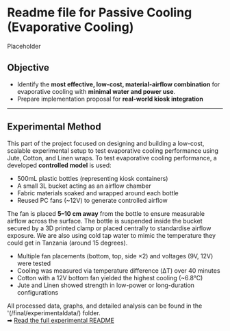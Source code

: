 # Readme file for Passive Cooling (Evaporative Cooling)
Placeholder
## **Objective**
- Identify the **most effective, low-cost, material-airflow combination** for evaporative cooling with **minimal water and power use**.
- Prepare implementation proposal for **real-world kiosk integration**

<!-- I have selected sustainable materials, designing the experimental setup, and building a testing framework to compare passive and fan-assisted evaporative cooling performance. I’ve also developed a detailed **risk assessment** to ensure safety throughout testing. -->

<!-- While T1 is exploring a **heat pump-based system**, our work focuses on an **assisted passive cooling solution** that avoids high power demands. This approach could operate independently or in parallel with active systems, offering a more affordable and energy-efficient alternative. -->

---

## Experimental Method

This part of the project focused on designing and building a low-cost, scalable experimental setup to test evaporative cooling performance using Jute, Cotton, and Linen wraps.
To test evaporative cooling performance, a developed **controlled model** is used:

- 500mL plastic bottles (representing kiosk containers)
- A small 3L bucket acting as an airflow chamber
- Fabric materials soaked and wrapped around each bottle
- Reused PC fans (~12V) to generate controlled airflow

The fan is placed **5–10 cm away** from the bottle to ensure measurable airflow across the surface. The bottle is suspended inside the bucket secured by a 3D printed clamp or placed centrally to standardise airflow exposure. We are also using cold tap water to mimic the temperature they could get in Tanzania (around 15 degrees).

- Multiple fan placements (bottom, top, side ×2) and voltages (9V, 12V) were tested
- Cooling was measured via temperature difference (ΔT) over 40 minutes
- Cotton with a 12V bottom fan yielded the highest cooling (~6.8°C)
- Jute and Linen showed strength in low-power or long-duration configurations

All processed data, graphs, and detailed analysis can be found in the '(/final/experimentaldata/) folder.  
➡ [Read the full experimental README](/final/experimentaldata/README.md)
